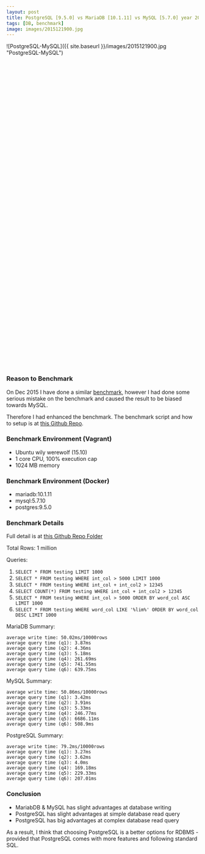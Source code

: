 ```yaml
---
layout: post
title: PostgreSQL [9.5.0] vs MariaDB [10.1.11] vs MySQL [5.7.0] year 2016
tags: [DB, benchmark]
image: images/2015121900.jpg
---
```


![PostgreSQL-MySQL]({{ site.baseurl }}/images/2015121900.jpg "PostgreSQL-MySQL")

<script src="http://ajax.googleapis.com/ajax/libs/jquery/1.8.2/jquery.min.js">
</script>
<script src="http://code.highcharts.com/highcharts.js">
</script>
<script src="http://code.highcharts.com/modules/exporting.js">
</script>

<div id="container" style="min-width: 600px; height: 400px; margin: 0 auto"></div>
<div id="container2" style="min-width: 600px; height: 400px; margin: 0 auto"></div>

<script type="text/javascript">

$(function () {
    $('#container').highcharts({
        chart: {
            type: 'bar'
        },
        title: {
            text: 'PostgreSQL 9.5.0 vs MariaDB 10.1.11 vs MySQL 5.7.0'
        },
        subtitle: {
            text: 'Source: <a href="https://nghenglim.github.io">nghenglim.github.io</a>'
        },
        xAxis: {
            categories: ['Write (10000 rows)', 'Read (Select)', 'READ (WHERE)', 'READ (WHERE A+B>C)', 'READ (COUNT WHERE A+B>C)', 'READ (WHERE ORDER)', 'READ (%wildcard% + ORDER)'],
            title: {
                text: null
            }
        },
        yAxis: {
            min: 0,
            title: {
                text: 'Time Taken (millisecond)',
                align: 'high'
            },
            labels: {
                overflow: 'justify'
            }
        },
        tooltip: {
            valueSuffix: ' millisecond'
        },
        plotOptions: {
            bar: {
                dataLabels: {
                    enabled: true
                }
            }
        },
        legend: {
            layout: 'vertical',
            align: 'right',
            verticalAlign: 'top',
            x: 0,
            y: 90,
            floating: true,
            borderWidth: 1,
            backgroundColor: ((Highcharts.theme && Highcharts.theme.legendBackgroundColor) || '#FFFFFF'),
            shadow: true
        },
        credits: {
            enabled: false
        },
        series: [{
            name: 'MariaDB',
            data: [50.02, 3.87, 4.36, 5.18, 261.69, 741.55, 639.75]
        }, {
            name: 'MySQL',
            data: [50.86, 3.42, 3.91, 5.33, 246.77, 6686.11, 508.9]
        }, {
            name: 'PostgreSQL',
            data: [79.2, 3.27, 3.62, 4, 169.18, 229.33, 207.01]
        }]
    });
});

</script>

<script type="text/javascript">

$(function () {
    $('#container2').highcharts({
        chart: {
            type: 'bar'
        },
        title: {
            text: 'PostgreSQL 9.5.0 vs MariaDB 10.1.11 vs MySQL 5.7.0'
        },
        subtitle: {
            text: 'Source: <a href="https://nghenglim.github.io">nghenglim.github.io</a>'
        },
        xAxis: {
            categories: ['Write (10000 rows)', 'Read (Select)', 'READ (WHERE)', 'READ (WHERE A+B>C)', 'READ (COUNT WHERE A+B>C)', 'READ (WHERE ORDER)', 'READ (%wildcard% + ORDER)'],
            title: {
                text: null
            }
        },
        yAxis: {
            min: 0,
            title: {
                text: 'Time Taken in natural log(millisecond)',
                align: 'high'
            },
            labels: {
                overflow: 'justify'
            }
        },
        tooltip: {
            valueSuffix: ' log(millisecond)'
        },
        plotOptions: {
            bar: {
                dataLabels: {
                    enabled: true
                }
            }
        },
        legend: {
            layout: 'vertical',
            align: 'right',
            verticalAlign: 'top',
            x: 0,
            y: 90,
            floating: true,
            borderWidth: 1,
            backgroundColor: ((Highcharts.theme && Highcharts.theme.legendBackgroundColor) || '#FFFFFF'),
            shadow: true
        },
        credits: {
            enabled: false
        },
        series: [{
            name: 'MariaDB',
            data: [3.91242293, 1.35325451, 1.47247206, 1.64480506, 5.5671606, 6.60874259, 6.46107748]
        }, {
            name: 'MySQL',
            data: [3.92907676, 1.22964055, 1.36353737, 1.67335124, 5.50845673, 8.80778752, 6.23225153]
        }, {
            name: 'PostgreSQL',
            data: [4.3719763,  1.18478998, 1.28647403, 1.38629436, 5.13096324, 5.43516201, 5.3327671]
        }]
    });
});

</script>
### Reason to Benchmark
On Dec 2015 I have done a similar [benchmark](http://nghenglim.github.io/PostgreSQL-vs-MariaDB(MySQL)-2015/), however I had done some serious mistake on the benchmark and caused the result to be biased towards MySQL.

Therefore I had enhanced the benchmark. The benchmark script and how to setup is at [this Github Repo](https://github.com/nghenglim/database_benchmark).

### Benchmark Environment (Vagrant)
- Ubuntu wily werewolf (15.10)
- 1 core CPU, 100% execution cap
- 1024 MB memory

### Benchmark Environment (Docker)
- mariadb:10.1.11
- mysql:5.7.10
- postgres:9.5.0

### Benchmark Details
Full detail is at [this Github Repo Folder](https://github.com/nghenglim/database_benchmark/tree/master/Mariadb10.1.11-MySQL5.7.10-Postgres9.5.0)

Total Rows: 1 million

Queries:

1. `SELECT * FROM testing LIMIT 1000`
2. `SELECT * FROM testing WHERE int_col > 5000 LIMIT 1000`
3. `SELECT * FROM testing WHERE int_col + int_col2 > 12345`
4. `SELECT COUNT(*) FROM testing WHERE int_col + int_col2 > 12345`
5. `SELECT * FROM testing WHERE int_col > 5000 ORDER BY word_col ASC LIMIT 1000`
6. `SELECT * FROM testing WHERE word_col LIKE '%lim%' ORDER BY word_col DESC LIMIT 1000`

MariaDB Summary:

```
average write time: 50.02ms/10000rows
average query time (q1): 3.87ms
average query time (q2): 4.36ms
average query time (q3): 5.18ms
average query time (q4): 261.69ms
average query time (q5): 741.55ms
average query time (q6): 639.75ms
```

MySQL Summary:

```
average write time: 50.86ms/10000rows
average query time (q1): 3.42ms
average query time (q2): 3.91ms
average query time (q3): 5.33ms
average query time (q4): 246.77ms
average query time (q5): 6686.11ms
average query time (q6): 508.9ms
```

PostgreSQL Summary:

```
average write time: 79.2ms/10000rows
average query time (q1): 3.27ms
average query time (q2): 3.62ms
average query time (q3): 4.0ms
average query time (q4): 169.18ms
average query time (q5): 229.33ms
average query time (q6): 207.01ms
```

### Conclusion
- MariabDB & MySQL has slight advantages at database writing
- PostgreSQL has slight advantages at simple database read query
- PostgreSQL has big advantages at complex database read query

As a result, I think that choosing PostgreSQL is a better options for RDBMS - provided that PostgreSQL comes with more features and following standard SQL.
